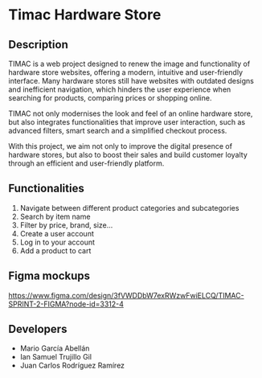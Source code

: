 # Timac Hardware Store

## Description
TIMAC is a web project designed to renew the image and functionality of hardware store websites, offering a modern, intuitive and user-friendly interface. Many hardware stores still have websites with outdated designs and inefficient navigation, which hinders the user experience when searching for products, comparing prices or shopping online.

TIMAC not only modernises the look and feel of an online hardware store, but also integrates functionalities that improve user interaction, such as advanced filters, smart search and a simplified checkout process.

With this project, we aim not only to improve the digital presence of hardware stores, but also to boost their sales and build customer loyalty through an efficient and user-friendly platform.

## Functionalities
1. Navigate between different product categories and subcategories
2. Search by item name
3. Filter by price, brand, size...
4. Create a user account
5. Log in to your account
6. Add a product to cart

## Figma mockups
https://www.figma.com/design/3fVWDDbW7exRWzwFwiELCQ/TIMAC-SPRINT-2-FIGMA?node-id=3312-4

## Developers
- Mario García Abellán
- Ian Samuel Trujillo Gil
- Juan Carlos Rodríguez Ramírez
